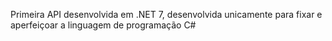 Primeira API desenvolvida em .NET 7, desenvolvida unicamente para fixar e aperfeiçoar a linguagem de programação C#
